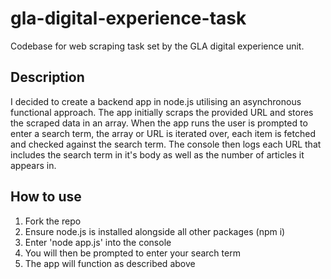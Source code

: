 # gla-digital-experience-task

Codebase for web scraping task set by the GLA digital experience unit.

## Description

I decided to create a backend app in node.js utilising an asynchronous functional approach. The app initially scraps the provided URL and stores the scraped data in an array. When the app runs the user is prompted to enter a search term, the array or URL is iterated over, each item is fetched and checked against the search term. The console then logs each URL that includes the search term in it's body as well as the number of articles it appears in.

## How to use

1. Fork the repo
2. Ensure node.js is installed alongside all other packages (npm i)
3. Enter 'node app.js' into the console
4. You will then be prompted to enter your search term
5. The app will function as described above
